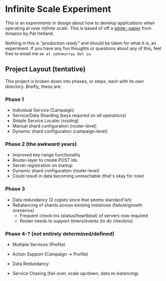 # Infinite Scale Experiment

This is an experiments in design about how to develop applications
when operating at _near infinite scale_. This is based of off a [white-
paper][1] from Amazon by Pat Helland.

Nothing in this is _"production ready"_ and should be taken for what it is,
an experiment. If you have any fun thoughts or questions about any of this,
feel free to email me `me at johnmurray dot io`.


## Project Layout (tentative)

This project is broken down into phases, or _steps_, each with its own
directory. Breifly, these are:

### Phase 1

+ Individual Service (Campaign)
+ Service/Data Sharding (keys required on _all_ operations)
+ Simple Service Locater (routing)
+ Manual shard configuration (router-level)
+ Dynamic shard configuration (campaign-level)


### Phase 2 (the awkward years)

+ Improved key-range functionality
+ Router-layer to create POST ids
+ Server registration on startup
+ Dynamic shard configuration (router-level) 
+ Could result in data becoming unreachable (that's okay for now)


### Phase 3

+ Data redundancy (3 copies since that seems standard'ish)
+ Rebalancing of shards across existing instances (failure/growth scenarios)
  + Frequent check-ins (status/heartbeat) of servers now required
  + Router needs to support timers/events (to do checkins)


### Phase 4-? (not entirely determined/defined)

+ Multiple Services (Profile)
+ Action Support (Campaign -> Profile)
+ Data Redundancy
+ Service Chasing (fail-over, scale up/down, data re-balancing)


  [1]: http://cs.brown.edu/courses/cs227/archives/2012/papers/weaker/cidr07p15.pdf

